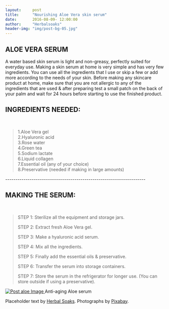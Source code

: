 ```yaml
---
layout:     post
title:      "Nourishing Aloe Vera skin serum"
date:       2016-08-09- 12:00:00
author:     "Herbalsoaks"
header-img: "img/post-bg-05.jpg"
---
```




<h2 class="section-heading">ALOE VERA SERUM </h2>
<p>A water based skin serum is light and non-greasy, perfectly suited for everyday use.
Making a skin serum at home is very simple and has very few ingredients.
You can use all the ingredients that I use or skip a few or add more according to the needs of your skin.
Before making any skincare product at home, make sure that you are not allergic to any of the ingredients that are used & after preparing test a small patch on the back of your palm and wait for 24 hours before starting to use the finished product.
 </p>



<h2 class="section-heading">INGREDIENTS NEEDED: </h2><br/>

<blockquote>1.Aloe Vera gel<br/>
2.Hyaluronic acid <br/>
3.Rose water<br/>
4.Green tea<br/>
5.Sodium lactate<br/>
6.Liquid collagen<br/>
7.Essential oil (any of your choice)<br/>
8.Preservative (needed if making in large amounts)<br/>
</blockquote>


---------------------------------------------------------------------<br/>



<h2 class="section-heading"> MAKING THE SERUM:</h2><br/>
<blockquote>STEP 1: Sterilize all the equipment and storage jars.<br/>

STEP 2: Extract fresh Aloe Vera gel.<br/>

STEP 3: Make a hyaluronic acid serum.<br/>

STEP 4: Mix all the ingredients.<br/>

STEP 5: Finally add the essential oils & preservative.<br/>

STEP 6: Transfer the serum into storage containers.<br/>

STEP 7: Store the serum in the refrigerator for longer use. (You can store outside if using a preservative).<br/></blockquote>



<a href="#">
    <img src="{{ site.baseurl }}/img/post-aloe-image.jpg" alt="Post aloe Image">
</a>
<span class="caption text-muted">Anti-aging Aloe serum</span>



<p>Placeholder text by <a href="http://herbalsoaks.com/">Herbal Soaks</a>. Photographs by <a href="https://www.pixabay.com">Pixabay</a>.</p>
